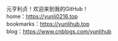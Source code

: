 元亨利贞！欢迎来到我的GitHub！
<br>home：https://yunli0216.top
<br>bookmarks：https://yunlihub.top
<br>blog：https://www.cnblogs.com/yunlihub
